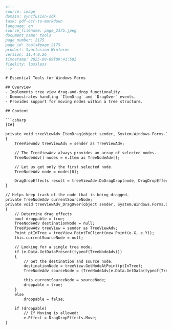 ```html
<!-- 
source: image
domain: syncfusion-sdk
task: pdf-ocr-to-markdown
language: en
source_filename: page_2175.jpeg
document_name: tools
page_number: 2175
page_id: tools#page_2175
product: Syncfusion Winforms
version: 11.4.0.26
timestamp: 2025-08-09T09:41:50Z
fidelity: lossless
-->

# Essential Tools for Windows Forms

## Overview
- Implements tree view drag-and-drop functionality.
- Demonstrates handling `ItemDrag` and `DragOver` events.
- Provides support for moving nodes within a tree structure.

## Content

```csharp
[C#]

private void treeViewAdv_ItemDrag(object sender, System.Windows.Forms.ItemDragEventArgs e)
{
    TreeViewAdv treeViewAdv = sender as TreeViewAdv;

    // The TreeViewAdv always provides an array of selected nodes.
    TreeNodeAdv[] nodes = e.Item as TreeNodeAdv[];

    // Let us get only the first selected node.
    TreeNodeAdv node = nodes[0];

    DragDropEffects result = treeViewAdv.DoDragDrop(node, DragDropEffects.Move);
}

// Helps keep track of the node that is being dragged.
private TreeNodeAdv currentSourceNode;
private void treeViewAdv_DragOver(object sender, System.Windows.Forms.DragEventArgs e)
{
    // Determine drag effects
    bool droppable = true;
    TreeNodeAdv destinationNode = null;
    TreeViewAdv treeView = sender as TreeViewAdv;
    Point ptInTree = treeView.PointToClient(new Point(e.X, e.Y));
    this.currentSourceNode = null;

    // Looking for a single tree node.
    if (e.Data.GetDataPresent(typeof(TreeNodeAdv)))
    {
        // Get the destination and source node.
        destinationNode = treeView.GetNodeAtPoint(ptInTree);
        TreeNodeAdv sourceNode = (TreeNodeAdv)e.Data.GetData(typeof(TreeNodeAdv));

        this.currentSourceNode = sourceNode;
        droppable = true;
    }
    else
        droppable = false;

    if (droppable)
        // If Moving is allowed:
        e.Effect = DragDropEffects.Move;
}
```

<!-- tags: [Syncfusion, Winforms, TreeViewAdv, DragDrop, ItemDragEventArgs, DragEventArgs, TreeNodeAdv, DragOver, Move] keywords: [TreeViewAdv, ItemDrag, DragOver, TreeNodeAdv, DragDropEffects, DoDragDrop, GetNodeAtPoint, getDataPresent, Move, effect] -->
```